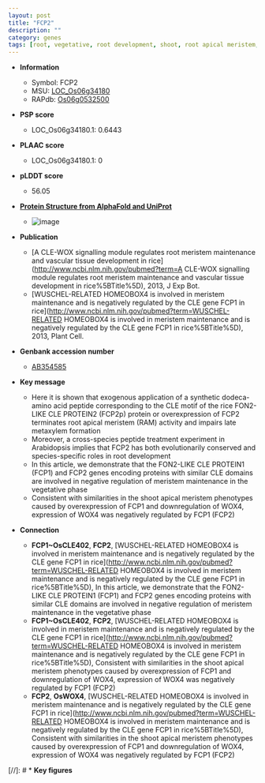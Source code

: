 ```yaml
---
layout: post
title: "FCP2"
description: ""
category: genes
tags: [root, vegetative, root development, shoot, root apical meristem, meristem, shoot apical meristem]
---
```


* **Information**  
    + Symbol: FCP2  
    + MSU: [LOC_Os06g34180](http://rice.plantbiology.msu.edu/cgi-bin/ORF_infopage.cgi?orf=LOC_Os06g34180)  
    + RAPdb: [Os06g0532500](http://rapdb.dna.affrc.go.jp/viewer/gbrowse_details/irgsp1?name=Os06g0532500)  

* **PSP score**  
    + LOC_Os06g34180.1: 0.6443 

* **PLAAC score**  
    + LOC_Os06g34180.1: 0 

* **pLDDT score**
    + 56.05

* **[Protein Structure from AlphaFold and UniProt](https://www.uniprot.org/uniprotkb/B3XYC4/entry#structure)**
    + ![image](https://ricepsp.github.io/images/B/AF-B3XYC4-F1.png)

* **Publication**  
    + [A CLE-WOX signalling module regulates root meristem maintenance and vascular tissue development in rice](http://www.ncbi.nlm.nih.gov/pubmed?term=A CLE-WOX signalling module regulates root meristem maintenance and vascular tissue development in rice%5BTitle%5D), 2013, J Exp Bot.
    + [WUSCHEL-RELATED HOMEOBOX4 is involved in meristem maintenance and is negatively regulated by the CLE gene FCP1 in rice](http://www.ncbi.nlm.nih.gov/pubmed?term=WUSCHEL-RELATED HOMEOBOX4 is involved in meristem maintenance and is negatively regulated by the CLE gene FCP1 in rice%5BTitle%5D), 2013, Plant Cell.

* **Genbank accession number**  
    + [AB354585](http://www.ncbi.nlm.nih.gov/nuccore/AB354585)

* **Key message**  
    + Here it is shown that exogenous application of a synthetic dodeca-amino acid peptide corresponding to the CLE motif of the rice FON2-LIKE CLE PROTEIN2 (FCP2p) protein or overexpression of FCP2 terminates root apical meristem (RAM) activity and impairs late metaxylem formation
    + Moreover, a cross-species peptide treatment experiment in Arabidopsis implies that FCP2 has both evolutionarily conserved and species-specific roles in root development
    + In this article, we demonstrate that the FON2-LIKE CLE PROTEIN1 (FCP1) and FCP2 genes encoding proteins with similar CLE domains are involved in negative regulation of meristem maintenance in the vegetative phase
    + Consistent with similarities in the shoot apical meristem phenotypes caused by overexpression of FCP1 and downregulation of WOX4, expression of WOX4 was negatively regulated by FCP1 (FCP2)

* **Connection**  
    + __FCP1~OsCLE402__, __FCP2__, [WUSCHEL-RELATED HOMEOBOX4 is involved in meristem maintenance and is negatively regulated by the CLE gene FCP1 in rice](http://www.ncbi.nlm.nih.gov/pubmed?term=WUSCHEL-RELATED HOMEOBOX4 is involved in meristem maintenance and is negatively regulated by the CLE gene FCP1 in rice%5BTitle%5D), In this article, we demonstrate that the FON2-LIKE CLE PROTEIN1 (FCP1) and FCP2 genes encoding proteins with similar CLE domains are involved in negative regulation of meristem maintenance in the vegetative phase
    + __FCP1~OsCLE402__, __FCP2__, [WUSCHEL-RELATED HOMEOBOX4 is involved in meristem maintenance and is negatively regulated by the CLE gene FCP1 in rice](http://www.ncbi.nlm.nih.gov/pubmed?term=WUSCHEL-RELATED HOMEOBOX4 is involved in meristem maintenance and is negatively regulated by the CLE gene FCP1 in rice%5BTitle%5D), Consistent with similarities in the shoot apical meristem phenotypes caused by overexpression of FCP1 and downregulation of WOX4, expression of WOX4 was negatively regulated by FCP1 (FCP2)
    + __FCP2__, __OsWOX4__, [WUSCHEL-RELATED HOMEOBOX4 is involved in meristem maintenance and is negatively regulated by the CLE gene FCP1 in rice](http://www.ncbi.nlm.nih.gov/pubmed?term=WUSCHEL-RELATED HOMEOBOX4 is involved in meristem maintenance and is negatively regulated by the CLE gene FCP1 in rice%5BTitle%5D), Consistent with similarities in the shoot apical meristem phenotypes caused by overexpression of FCP1 and downregulation of WOX4, expression of WOX4 was negatively regulated by FCP1 (FCP2)

[//]: # * **Key figures**  


